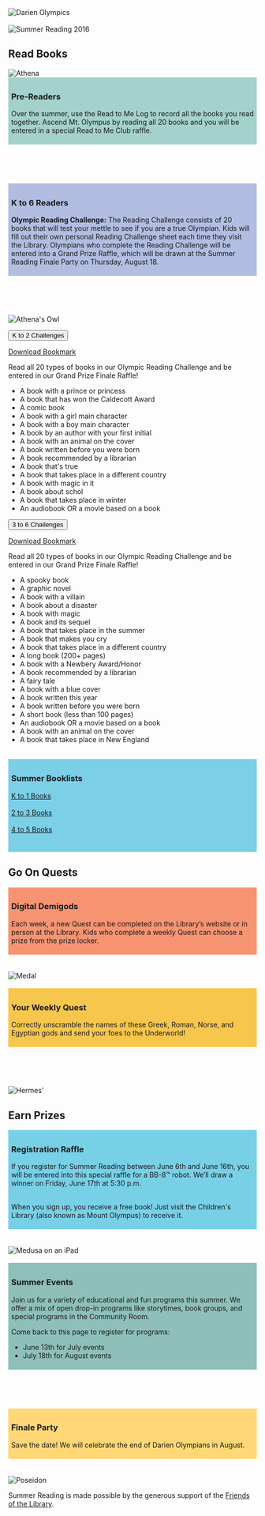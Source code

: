 <div class="row margin-bottom">
<div class="col-md-4">
<img class="img-responsive center-block" src="/uploads/departments/youth/summer_reading/darien_olympics_SR_logo.jpg" alt="Darien Olympics" />
<br />
<br />

</div>
<div class="col-md-8">
<img class="img-responsive center-block" src="/uploads/departments/youth/summer_reading/darien_olympics_SR_banner.jpg" alt="Summer Reading 2016" />
</div>
</div>

<div class="row margin-bottom-30">
<div class="col-md-4">

## Read Books

<div class="row">
<div class="col-md-4">
<img class="img-responsive center-block" src="/uploads/departments/youth/summer_reading/darien_olympics_athena.jpg" alt="Athena" title="Athena, goddess of 'Don't challenge me on apples or weaving.'" />
</div>
<div class="col-md-8">

<div style="background-color:#a4d1cb; padding:6px;">

### Pre-Readers

Over the summer, use the Read to Me Log to record all the books you read together. Ascend Mt. Olympus by reading all 20 books and you will be entered in a special Read to Me Club raffle. 

</div>
<br />

<p>
<a href="https://dlchildrenslibrary.wufoo.com/forms/read-to-me-club-summer-2016/" class="btn-u btn-primary" style="text-decoration:none; color:#fff;">Pre-Readers Registration</a>
</p>
<br />

<div style="background-color:#b1bee1; padding:6px;">

### K to 6 Readers

**Olympic Reading Challenge:** The Reading Challenge consists of 20 books that will test your mettle to see if you are a true Olympian. Kids will fill out their own personal Reading Challenge sheet each time they visit the Library. Olympians who complete the Reading Challenge will be entered into a Grand Prize Raffle, which will be drawn at the Summer Reading Finale Party on Thursday, August 18.

</div>
<br />

<p>
<a href="https://dlchildrenslibrary.wufoo.com/forms/summer-reading-registration-form-summer-2016/" class="btn-u btn-primary" style="text-decoration:none; color:#fff;">K to 6 Registration</a>
</p>
<br />

<img class="center-block" src="/uploads/departments/youth/summer_reading/darien_olympics_owl.jpg" alt="Athena's Owl" title="Whoooo are u?" />

<p>
<button class="btn btn-primary" type="button" data-toggle="collapse" data-target="#collapsePreReaders" aria-expanded="false" aria-controls="collapsePreReaders">
K to 2 Challenges
</button>
</p>
<div class="collapse" id="collapsePreReaders">
<div class="card card-block">

[Download Bookmark](/uploads/departments/youth/summer_reading/darien_olympians_K-2_challenge_bookmark.pdf "K to 2 Challenges")

Read all 20 types of books in our Olympic Reading Challenge and be entered in our Grand Prize Finale Raffle!

* A book with a prince or princess
* A book that has won the Caldecott Award
* A comic book
* A book with a girl main character
* A book with a boy main character
* A book by an author with your first initial
* A book with an animal on the cover
* A book written before you were born
* A book recommended by a librarian
* A book that's true
* A book that takes place in a different country
* A book with magic in it
* A book about schol
* A book that takes place in winter
* An audiobook OR a movie based on a book

</div>
</div>

<p>
<button class="btn btn-primary" type="button" data-toggle="collapse" data-target="#collapseKto6" aria-expanded="false" aria-controls="collapseKto6">
3 to 6 Challenges
</button>
</p>
<div class="collapse" id="collapseKto6">
<div class="card card-block">

[Download Bookmark](/uploads/departments/youth/summer_reading/darien_olympians_3-6_challenge_bookmark.pdf.pdf "3 to 6 Challenges")

Read all 20 types of books in our Olympic Reading Challenge and be entered in our Grand Prize Finale Raffle!

* A spooky book
* A graphic novel
* A book with a villain
* A book about a disaster
* A book with magic
* A book and its sequel
* A book that takes place in the summer
* A book that makes you cry
* A book that takes place in a different country
* A long book (200+ pages)
* A book with a Newbery Award/Honor
* A book recommended by a librarian
* A fairy tale
* A book with a blue cover
* A book written this year
* A book written before you were born
* A short book (less than 100 pages)
* An audiobook OR a movie based on a book
* A book with an animal on the cover
* A book that takes place in New England

</div>
</div>
<br />

<div style="background-color:#7bcfe7; padding:6px;"> 

### Summer Booklists

[K to 1 Books](/uploads/departments/youth/summer_reading/2016_SR_list_K-1.pdf "K to 1 Recommended Summer Reads")<br /><br />
[2 to 3 Books](/uploads/departments/youth/summer_reading/2016_SR_list_2-3.pdf "2 to 3 Recommended Summer Reads")<br /><br />
[4 to 5 Books](/uploads/departments/youth/summer_reading/2016_SR_list_4-5.pdf "4 to 5 Recommended Summer Reads")
<br />
<br />
</div> 

</div>
</div>
</div>
<div class="col-md-4">

## Go On Quests

<div class="row">
<div class="col-md-12">

<div style="background-color:#f69472; padding:6px;">

### Digital Demigods
Each week, a new Quest can be completed on the Library’s website or in person at the Library. Kids who complete a weekly Quest can choose a prize from the prize locker.

</div>
<br />
<br />

<img class="center-block" src="/uploads/departments/youth/summer_reading/darien_olympics_medal.jpg" alt="Medal" title="Simply the best." />
<br />
<br />

<div style="background-color:#f7c64d; padding:6px;">

### Your Weekly Quest 
Correctly unscramble the names of these Greek, Roman, Norse, and Egyptian gods and send your foes to the Underworld!</div>
<br />

<p>
<a href="https://dlchildrenslibrary.wufoo.com/forms/digital-demigods-quest-week-5/" class="btn-u btn-primary" style="text-decoration:none; color:#fff;">Accept Your Quest</a>
</p>
<br />

<img class="img-responsive center-block" src="/uploads/departments/youth/summer_reading/darien_olympics_hermes.jpg" alt="Hermes' " title="Hermes, god of 'I'll steal your stuff and bless your house guests.' " />

</div>
</div>
</div>



<div class="col-md-4">

## Earn Prizes

<div class="row">
<div class="col-md-8">

<div style="background-color:#78d0e7; padding:6px;">

### Registration Raffle

If you register for Summer Reading between June 6th and June 16th, you will be entered into this special raffle for a BB-8™ robot. We’ll draw a winner on Friday, June 17th at 5:30 p.m. 
<br />
<br />

When you sign up, you receive a free book! Just visit the Children's Library (also known as Mount Olympus) to receive it.

</div>
<br />
<br />

<img class="center-block" src="/uploads/departments/youth/summer_reading/darien_olympics_medusa_ipad.jpg" alt="Medusa on an iPad" title="Winner of Best Hair 3,000 years running" />
<br />
<br />

<div style="background-color:#8ebfb9; padding:6px;">

### Summer Events
Join us for a variety of educational and fun programs this summer. We offer a mix of open drop-in programs like storytimes, book groups, and special programs in the Community Room. 

Come back to this page to register for programs: 

* June 13th for July events
* July 18th for August events

</div> 
<br />

<p>
<a href="https://www.darienlibrary.org/tag?search=Summer+Reading&filter=Event" class="btn-u btn-primary" style="text-decoration:none; color:#fff;">View all Events</a>
</p>
<br />

<div style="background-color:#ffd776; padding:6px;">

### Finale Party
Save the date! We will celebrate the end of Darien Olympians in August. 

</div>
<br />
<br />

</div>

<div class="col-md-4">
<img class="img-responsive center-block" src="/uploads/departments/youth/summer_reading/darien_olympics_poseidon.jpg" alt="Poseidon" title="Poseidon, god of Deep Waters and Freaky Fish." />
</div>

</div>
</div>
</div>

Summer Reading is made possible by the generous support of the [Friends of the Library](/friends "Friends of the Library").